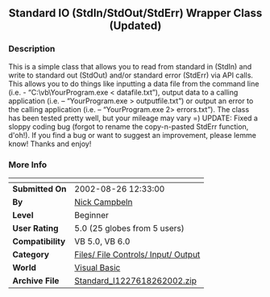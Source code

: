 ﻿<div align="center">

## Standard IO \(StdIn/StdOut/StdErr\) Wrapper Class \(Updated\)


</div>

### Description

This is a simple class that allows you to read from standard in (StdIn) and write to standard out (StdOut) and/or standard error (StdErr) via API calls. This allows you to do things like inputting a data file from the command line (i.e. - “C:\vb\YourProgram.exe < datafile.txt”), output data to a calling application (i.e. – “YourProgram.exe > outputfile.txt”) or output an error to the calling application (i.e. – “YourProgram.exe 2> errors.txt”). The class has been tested pretty well, but your mileage may vary =) UPDATE: Fixed a sloppy coding bug (forgot to rename the copy-n-pasted StdErr function, d'oh!). If you find a bug or want to suggest an improvement, please lemme know! Thanks and enjoy!
 
### More Info
 


<span>             |<span>
---                |---
**Submitted On**   |2002-08-26 12:33:00
**By**             |[Nick Campbeln](https://github.com/Planet-Source-Code/PSCIndex/blob/master/ByAuthor/nick-campbeln.md)
**Level**          |Beginner
**User Rating**    |5.0 (25 globes from 5 users)
**Compatibility**  |VB 5\.0, VB 6\.0
**Category**       |[Files/ File Controls/ Input/ Output](https://github.com/Planet-Source-Code/PSCIndex/blob/master/ByCategory/files-file-controls-input-output__1-3.md)
**World**          |[Visual Basic](https://github.com/Planet-Source-Code/PSCIndex/blob/master/ByWorld/visual-basic.md)
**Archive File**   |[Standard\_I1227618262002\.zip](https://github.com/Planet-Source-Code/nick-campbeln-standard-io-stdin-stdout-stderr-wrapper-class-updated__1-37607/archive/master.zip)








